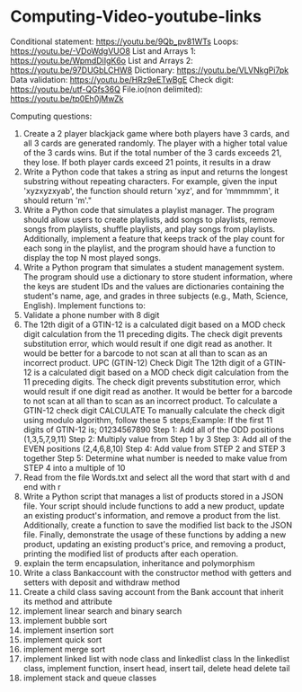 # Computing-Video-youtube-links
Conditional statement: https://youtu.be/9Qb_pv81WTs
Loops: https://youtu.be/-VDoWdgVUO8
List and Arrays 1: https://youtu.be/WpmdDiIgK6o
List and Arrays 2: https://youtu.be/97DUGbLCHW8
Dictionary: https://youtu.be/VLVNkgPi7pk
Data validation: https://youtu.be/HRz9eETwBgE
Check digit: https://youtu.be/utf-QGfs36Q
File.io(non delimited): https://youtu.be/tp0Eh0jMwZk














Computing questions:
1. Create a 2 player blackjack game where both players have 3 cards, and all 3 cards are generated randomly. The player with a higher total value of the 3 cards wins. But if the total number of the 3 cards exceeds 21, they lose. 
If both player cards exceed 21 points, it results in a draw
2. Write a Python code that takes a string as input and returns the longest substring without repeating characters. For example, given the input 'xyzxyzxyab', the function should return 'xyz', and for ‘mmmmmm', it should return 'm'."
3. Write a Python code that simulates a playlist manager. The program should allow users to create playlists, add songs to playlists, remove songs from playlists, shuffle playlists, and play songs from playlists. Additionally, implement a feature that keeps track of the play count for each song in the playlist, and the program should have a function to display the top N most played songs. 
4. Write a Python program that simulates a student management system. The program should use a dictionary to store student information, where the keys are student IDs and the values are dictionaries containing the student's name, age, and grades in three subjects (e.g., Math, Science, English). Implement functions to:
5. Validate a phone number with 8 digit 
6. The 12th digit of a GTIN-12 is a calculated digit based on a MOD check digit calculation from the 11 preceding digits. The check digit prevents substitution error, which would result if one digit read as another. It would be better for a barcode to not scan at all than to scan as an incorrect product.
  UPC (GTIN-12)
  Check Digit
  The 12th digit of a GTIN-12 is a calculated digit based on a MOD check digit calculation from the 11 preceding digits. The check digit prevents substitution error, which would result if one digit read as another. It would be better for a barcode to not scan at all than to scan as an incorrect product.
  To calculate a GTIN-12 check digit CALCULATE
  To manually calculate the check digit using modulo algorithm, follow these 5 steps;Example: If the first 11 digits of GTIN-12 is; 01234567890
  Step 1:
  Add all of the ODD positions (1,3,5,7,9,11)
  Step 2:
  Multiply value from Step 1 by 3
  Step 3:
  Add all of the EVEN positions (2,4,6,8,10)
  Step 4:
  Add value from STEP 2 and STEP 3 together
  Step 5:
  Determine what number is needed to make value from STEP 4 into a multiple of 10
7. Read from the file Words.txt and select all the word that start with d and end with r
8. Write a Python script that manages a list of products stored in a JSON file. Your script should include functions to add a new product, update an existing product's information, and remove a product from the list. Additionally, create a function to save the modified list back to the JSON file. Finally, demonstrate the usage of these functions by adding a new product, updating an existing product's price, and removing a product, printing the modified list of products after each operation.
9. explain the term encapsulation, inheritance and polymorphism
10. Write a class Bankaccount with the constructor method with getters and setters with deposit and withdraw method
11. Create a child class saving account from the Bank account that inherit its method and attribute
12. implement linear search and binary search
13. implement bubble sort
14. implement insertion sort
15. implement quick sort
16. implement merge sort
17. implement linked list with node class and linkedlist class
In the linkedlist class, implement function, insert head, insert tail, delete head delete tail
18. implement stack and queue classes
